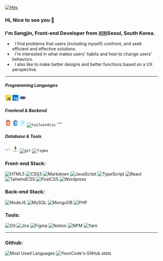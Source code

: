 [![Hits](https://hits.seeyoufarm.com/api/count/incr/badge.svg?url=https%3A%2F%2Fgithub.com%2FYoonCode&count_bg=%2379C83D&title_bg=%23555555&icon=&icon_color=%23E7E7E7&title=hits&edge_flat=false)](https://hits.seeyoufarm.com)

### Hi, Nice to see you 👋
### I'm Sangjin, Front-end Developer from 🇰🇷Seoul, South Korea.

- &nbsp; I find problems that users (including myself) confront, and seek efficient and effective solutions.</br>
- &nbsp; I'm interested in what makes users' habits and how to change users' behaviors.</br>
- &nbsp; I also like to make better designs and better functions based on a UX perspective.
---

##### Programming Languages
<code><img alt="javascript" width="20px" height="20px" src="https://raw.githubusercontent.com/devicons/devicon/master/icons/javascript/javascript-original.svg" /></code>
<code><img alt="typescript" width="20px" height="20px" src="https://raw.githubusercontent.com/devicons/devicon/master/icons/typescript/typescript-original.svg" /></code>
<code><img alt="php" width="20px" height="20px" src="https://raw.githubusercontent.com/devicons/devicon/master/icons/php/php-original.svg" /></code>
##### Frontend & Backend
<code><img alt="html5" width="20px" height="20px" src="https://raw.githubusercontent.com/devicons/devicon/master/icons/html5/html5-original-wordmark.svg" /></code>
<code><img alt="css3" width="20px" height="20px" src="https://raw.githubusercontent.com/devicons/devicon/master/icons/css3/css3-original-wordmark.svg" /></code>
<code><img alt="react" width="20px" height="20px" src="https://raw.githubusercontent.com/devicons/devicon/master/icons/react/react-original-wordmark.svg" /></code>
<code><img alt="tailwindcss" width="20px" height="20px" src="https://www.vectorlogo.zone/logos/tailwindcss/tailwindcss-icon.svg" /></code>
<code><img alt="nodejs" width="20px" height="20px" src="https://raw.githubusercontent.com/devicons/devicon/master/icons/nodejs/nodejs-original-wordmark.svg" /></code>
##### Database & Tools
<code><img alt="mysql" width="20px" height="20px" src="https://raw.githubusercontent.com/devicons/devicon/master/icons/mysql/mysql-original-wordmark.svg" /></code>
<code><img alt="mysql" width="20px" height="20px" src="https://raw.githubusercontent.com/devicons/devicon/master/icons/mongodb/mongodb-original-wordmark.svg" /></code>
<code><img alt="git" width="20px" height="20px" src="https://www.vectorlogo.zone/logos/git-scm/git-scm-icon.svg" /></code>
<code><img alt="figma" width="20px" height="20px" src="https://www.vectorlogo.zone/logos/figma/figma-icon.svg" /></code>

### Front-end Stack:
![HTML5](https://img.shields.io/badge/-HTML5-E34F26?style=for-the-badge&logo=html5&logoColor=ffffff)
![CSS3](https://img.shields.io/badge/-CSS3-1572B6?style=for-the-badge&logo=css3&logoColor=ffffff)
![Markdown](https://img.shields.io/badge/-Markdown-27a3e1?style=for-the-badge&logo=markdown&logoColor=ffffff)
![JavaScript](https://img.shields.io/badge/-JavaScript-F7DF1E?style=for-the-badge&logo=javascript&logoColor=ffffff)
![TypeScript](https://img.shields.io/badge/-TypeScript-3074bf?style=for-the-badge&logo=typescript&logoColor=ffffff)
![React](https://img.shields.io/badge/-React-60dafb?style=for-the-badge&logo=react&logoColor=ffffff)
![TailwindCSS](https://img.shields.io/badge/-Tailwind-0ba5e9?style=for-the-badge&logo=tailwindcss&logoColor=ffffff)
![PostCSS](https://img.shields.io/badge/-PostCSS-dd3735?style=for-the-badge&logo=postcss&logoColor=ffffff)
![Wordpress](https://img.shields.io/badge/-Wordpress-658395?style=for-the-badge&logo=wordpress&logoColor=ffffff)

### Back-end Stack:
![NodeJS](https://img.shields.io/badge/-NodeJS-036e02?style=for-the-badge&logo=node.js&logoColor=ffffff)
![MySQL](https://img.shields.io/badge/-MySQL-41759B?style=for-the-badge&logo=mysql&logoColor=ffffff)
![MongoDB](https://img.shields.io/badge/-MongoDB-084007?style=for-the-badge&logo=mongodb&logoColor=ffffff)
![PHP](https://img.shields.io/badge/-PHP-7986b8?style=for-the-badge&logo=php&logoColor=ffffff)

### Tools:
![Git](https://img.shields.io/badge/-Git-F05032?style=for-the-badge&logo=git&logoColor=ffffff)
![Jira](https://img.shields.io/badge/-Jira-2584ff?style=for-the-badge&logo=Jira&logoColor=ffffff)
![Figma](https://img.shields.io/badge/-Figma-a159ff?style=for-the-badge&logo=Figma&logoColor=ffffff)
![Notion](https://img.shields.io/badge/-Notion-000000?style=for-the-badge&logo=notion&logoColor=ffffff)
![NPM](https://img.shields.io/badge/-NPM-231f20?style=for-the-badge&logo=npm&logoColor=ffffff)
![Yarn](https://img.shields.io/badge/-Yarn-27799e?style=for-the-badge&logo=yarn&logoColor=ffffff)

---

### Github:
![Most Used Languages](https://github-readme-stats.vercel.app/api/top-langs/?username=YoonCode&layout=compact&theme=ayu-mirage&langs_count=7)
![YoonCode's GitHub stats](https://github-readme-stats.vercel.app/api?username=YoonCode&show_icons=true&theme=ayu-mirage&hide=contribs)
